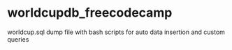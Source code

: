 # worldcupdb_freecodecamp
worldcup.sql dump file with bash scripts for auto data insertion and custom queries
